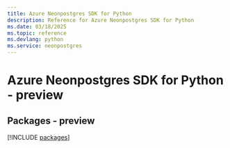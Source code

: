 ```yaml
---
title: Azure Neonpostgres SDK for Python
description: Reference for Azure Neonpostgres SDK for Python
ms.date: 03/18/2025
ms.topic: reference
ms.devlang: python
ms.service: neonpostgres
---
```

# Azure Neonpostgres SDK for Python - preview
## Packages - preview
[!INCLUDE [packages](neonpostgres-index.md)]
